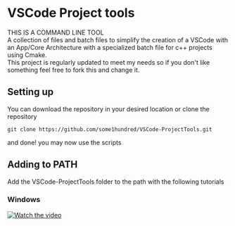 # VSCode Project tools
THIS IS A COMMAND LINE TOOL  
A collection of files and batch files to simplify the creation of a VSCode with an App/Core Architecture with a specialized batch file for c++ projects using Cmake.  
This project is regularly updated to meet my needs so if you don't like something feel free to fork this and change it.
## Setting up
You can download the repository in your desired location or clone the repository
```
git clone https://github.com/some1hundred/VSCode-ProjectTools.git
```
and done! you may now use the scripts
## Adding to PATH
Add the VSCode-ProjectTools folder to the path with the following tutorials
### Windows
[![Watch the video](https://img.youtube.com/vi/gb9e3m98avk/0.jpg)](https://www.youtube.com/watch?v=gb9e3m98avk)
